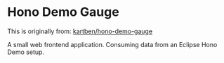 # Hono Demo Gauge

This is originally from: [kartben/hono-demo-gauge](https://github.com/kartben/hono-demo-gauge)

A small web frontend application. Consuming data from an Eclipse Hono Demo setup. 
